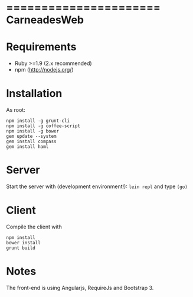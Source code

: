 ======================
CarneadesWeb
======================

# Requirements

- Ruby >=1.9 (2.x recommended)
- npm (http://nodejs.org/)

# Installation

As root:

```
npm install -g grunt-cli
npm install -g coffee-script
npm install -g bower
gem update --system
gem install compass
gem install haml
```

# Server

Start the server with (development environment!): ```lein repl``` and type ```(go)```

# Client

Compile the client with

```
npm install
bower install
grunt build
```

# Notes

The front-end is using Angularjs, RequireJs and Bootstrap 3.
